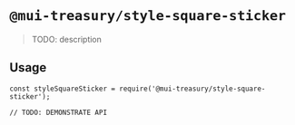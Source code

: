 # `@mui-treasury/style-square-sticker`

> TODO: description

## Usage

```
const styleSquareSticker = require('@mui-treasury/style-square-sticker');

// TODO: DEMONSTRATE API
```
